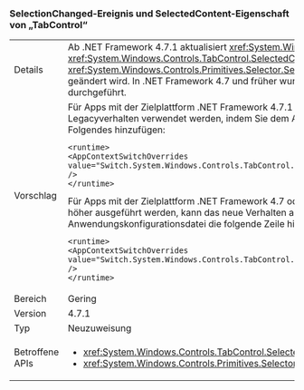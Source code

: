 ### <a name="tabcontrol-selectionchanged-event-and-selectedcontent-property"></a>SelectionChanged-Ereignis und SelectedContent-Eigenschaft von „TabControl“

|   |   |
|---|---|
|Details|Ab .NET Framework 4.7.1 aktualisiert <xref:System.Windows.Controls.TabControl> den Wert der <xref:System.Windows.Controls.TabControl.SelectedContent>-Eigenschaft, bevor das <xref:System.Windows.Controls.Primitives.Selector.SelectionChanged>-Ereignis ausgelöst wird, wenn die Auswahl geändert wird. In .NET Framework 4.7 und früher wurde das Update für „SelectedContent“ nach dem Ereignis durchgeführt.|
|Vorschlag|Für Apps mit der Zielplattform .NET Framework 4.7.1 oder höher kann diese Änderung deaktiviert und das Legacyverhalten verwendet werden, indem Sie dem Abschnitt <code>&lt;runtime&gt;</code> der Anwendungskonfigurationsdatei Folgendes hinzufügen:<pre><code class="language-xml">&lt;runtime&gt;&#13;&#10;&lt;AppContextSwitchOverrides value=&quot;Switch.System.Windows.Controls.TabControl.SelectionPropertiesCanLagBehindSelectionChangedEvent=true&quot; /&gt;&#13;&#10;&lt;/runtime&gt;&#13;&#10;</code></pre>Für Apps mit der Zielplattform .NET Framework 4.7 oder früheren Versionen, die unter .NET Framework 4.7.1 oder höher ausgeführt werden, kann das neue Verhalten aktiviert werden, indem Sie dem Abschnitt <code>&lt;runtime&gt;</code> der Anwendungskonfigurationsdatei die folgende Zeile hinzufügen:<pre><code class="language-xml">&lt;runtime&gt;&#13;&#10;&lt;AppContextSwitchOverrides value=&quot;Switch.System.Windows.Controls.TabControl.SelectionPropertiesCanLagBehindSelectionChangedEvent=false&quot; /&gt;&#13;&#10;&lt;/runtime&gt;&#13;&#10;</code></pre>|
|Bereich|Gering|
|Version|4.7.1|
|Typ|Neuzuweisung|
|Betroffene APIs|<ul><li><xref:System.Windows.Controls.TabControl.SelectedContent?displayProperty=nameWithType></li><li><xref:System.Windows.Controls.Primitives.Selector.SelectionChanged?displayProperty=nameWithType></li></ul>|

